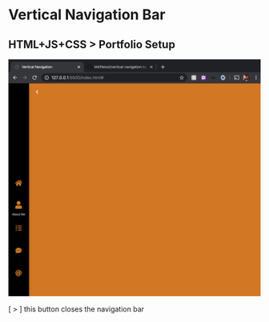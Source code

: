 # Vertical Navigation Bar

## HTML+JS+CSS > Portfolio Setup

![header image](https://raw.githubusercontent.com/MAPatxot/vertical-navigation-bar/master/Screen%20Shot%202020-03-13%20at%203.22.03%20PM.png)

[ > ] this button closes the navigation bar 
